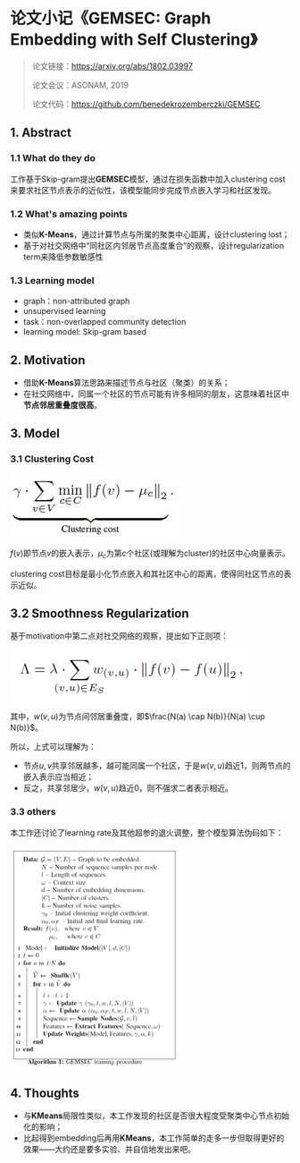 # 论文小记《GEMSEC: Graph Embedding with Self Clustering》

> 论文链接：https://arxiv.org/abs/1802.03997
>
> 论文会议：ASONAM, 2019
>
> 论文代码：https://github.com/benedekrozemberczki/GEMSEC

## 1. Abstract

### 1.1 What do they do

工作基于Skip-gram提出**GEMSEC**模型，通过在损失函数中加入clustering cost来要求社区节点表示的近似性，该模型能同步完成节点嵌入学习和社区发现。

### 1.2 What's amazing points

- 类似**K-Means**，通过计算节点与所属的聚类中心距离，设计clustering lost；
- 基于对社交网络中“同社区内邻居节点高度重合”的观察，设计regularization term来降低参数敏感性

### 1.3 Learning model

- graph：non-attributed graph
- unsupervised learning
- task：non-overlapped community detection
- learning model: Skip-gram based

## 2. Motivation

- 借助**K-Means**算法思路来描述节点与社区（聚类）的关系；
- 在社交网络中，同属一个社区的节点可能有许多相同的朋友，这意味着社区中**节点邻居重叠度很高**。



## 3. Model

### 3.1 Clustering Cost

![](./assets/gemsec_01.png)

$f(v)$即节点$v$的嵌入表示，$\mu_c$为第$c$个社区(或理解为cluster)的社区中心向量表示。

clustering cost目标是最小化节点嵌入和其社区中心的距离，使得同社区节点的表示近似。

## 3.2 Smoothness Regularization

基于motivation中第二点对社交网络的观察，提出如下正则项：

![](./assets/gemsec_02.png)

其中，$w(v,u)$为节点间邻居重叠度，即$\frac{N(a) \cap N(b)}{N(a) \cup N(b)}$。

所以，上式可以理解为：

- 节点$u,v$共享邻居越多，越可能同属一个社区，于是$w(v,u)$趋近1，则两节点的嵌入表示应当相近；
- 反之，共享邻居少，$w(v,u)$趋近0，则不强求二者表示相近。



### 3.3 others

本工作还讨论了learning rate及其他超参的退火调整，整个模型算法伪码如下：

<img src="./assets/gemsec_03.png" style="zoom:50%;" />

## 4. Thoughts

- 与**KMeans**局限性类似，本工作发现的社区是否很大程度受聚类中心节点初始化的影响；
- 比起得到embedding后再用**KMeans**，本工作简单的走多一步但取得更好的效果——大约还是要多实验、并自信地发出来吧。
